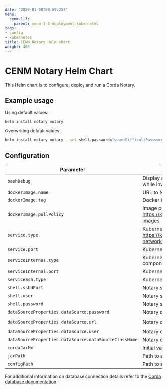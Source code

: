 ```yaml
---
date: '2020-01-08T09:59:25Z'
menu:
  cenm-1-3:
    parent: cenm-1-3-deployment-kubernetes
tags:
- config
- kubernetes
title: CENM Notary Helm chart
weight: 400
---
```


# CENM Notary Helm Chart

This Helm chart is to configure, deploy and run a Corda Notary.

## Example usage

Using default values:

```bash
helm install notary notary
```

Overwriting default values:

```bash
helm install notary notary --set shell.password="superDifficultPassword"
```

## Configuration

| Parameter                     | Description                                              | Default value         |
| ----------------------------- | -------------------------------------------------------- | --------------------- |
| `bashDebug`                   | Display additional information while running bash scripts (useful while investigating issues) | `false` |
| `dockerImage.name`            | URL to Notary Docker image                     | `acrcenm.azurecr.io/notary/notary` |
| `dockerImage.tag`             | Docker image Tag | `1.2` |
| `dockerImage.pullPolicy`      | Image pull policy. Ref.: https://kubernetes.io/docs/concepts/containers/images/#updating-images | `Always` |
| `service.type`                | Kubernetes service type, https://kubernetes.io/docs/concepts/services-networking/service/#publishing-services-service-types | `LoadBalancer` |
| `service.port`                | Kubernetes service port/targetPort for external communication | `10000` |
| `serviceInternal.type`        | Kubernetes service type for internal communication between CENM components | `LoadBalancer` |
| `serviceInternal.port`        | Kubernetes service port/targetPort | `5052` |
| `serviceSsh.type`             | Kubernetes service type to access Notary ssh console | `LoadBalancer` |
| `shell.sshdPort`              | Notary ssh port | `2222` |
| `shell.user`                  | Notary ssh user | `notary` |
| `shell.password`              | Notary ssh password | `notaryP` |
| `dataSourceProperties.dataSource.password`    | Notary database connection details | `ziAscD0MJnj4n4xkFWY6XuMBuw9bvYC7` |
| `dataSourceProperties.dataSource.url`    | Notary database connection details | `jdbc:h2:file:./h2/notary-persistence;DB_CLOSE_ON_EXIT=FALSE;WRITE_DELAY=0;LOCK_TIMEOUT=10000` |
| `dataSourceProperties.dataSource.user`               | Notary database connection details | `sa` |
| `dataSourceProperties.dataSource.dataSourceClassName`   | Notary database connection details | `org.h2.jdbcx.JdbcDataSource` |
| `cordaJarMx`                  | Initial value for memory allocation (GB) | `1` |
| `jarPath`                     | Path to a folder which contains Notary `.jar` files | `bin` |
| `configPath`                  | Path to a folder which contains Notary configuration file | `etc` |

For additional information on database connection details refer to the [Corda database documentation](../../corda-os/4.4/corda-configuration-file.md#configuration-file-fields).
